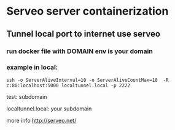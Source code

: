 # Serveo server containerization
## Tunnel local port to internet use serveo
### run docker file with DOMAIN env is your domain
### example in local: 
`ssh -o ServerAliveInterval=10 -o ServerAliveCountMax=10  -R c:80:localhost:5000 localtunnel.local -p 2222`

test: subdomain

localtunnel.local: your subdomain

more info
http://serveo.net/
